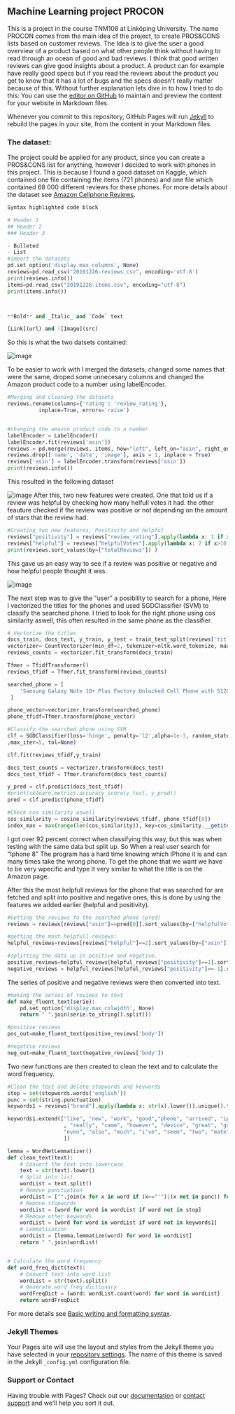 ## Machine Learning project PROCON
This is a project in the course TNM108 at Linköping University. The name PROCON comes from the main idea of the project, to create PROS&CONS lists based on customer reviews.
The Idea is to give the user a good overview of a product based on what other people think without having to read through an ocean of good and bad reviews. I think that good written reviews can give good insights about a product. A product can for example have really good specs but if you read the reviews about the product you get to know that it has a lot of bugs and the specs doesn't really matter because of this. Without further explanation lets dive in to how I tried to do this:
You can use the [editor on GitHub](https://github.com/Edwas99/PROCON/edit/gh-pages/index.md) to maintain and preview the content for your website in Markdown files.

Whenever you commit to this repository, GitHub Pages will run [Jekyll](https://jekyllrb.com/) to rebuild the pages in your site, from the content in your Markdown files.

### The dataset:
The project could be applied for any product, since you can create a PROS&CONS list for anything, however I decided to work with phones in this project. This is because I found a good dataset on Kaggle, which contained one file containing the items (721 phones) and one file which contained 68 000 different reviews  for these phones. For more details about the dataset see [Amazon Cellphone Reviews](https://www.kaggle.com/grikomsn/amazon-cell-phones-reviews/code).



```python
Syntax highlighted code block

# Header 1
## Header 2
### Header 3

- Bulleted
- List
#import the datasets
pd.set_option('display.max_columns', None)
reviews=pd.read_csv("20191226-reviews.csv", encoding='utf-8')
print(reviews.info())
items=pd.read_csv("20191226-items.csv", encoding="utf-8")
print(items.info())



**Bold** and _Italic_ and `Code` text

[Link](url) and ![Image](src)
```
So this is what the two datsets contained:

![image](https://user-images.githubusercontent.com/42933199/145967637-ba564915-73f3-46c7-a159-423a1400466d.png)

To be easier to work with I merged the datasets, changed some names that were the same, droped some unnecesary columns and changed the Amazon product code to a number using labelEncoder.
```python
#Merging and cleaning the datasets
reviews.rename(columns={'rating': 'review_rating'},
          inplace=True, errors='raise')


#changing the amazon product code to a number
labelEncoder = LabelEncoder()
labelEncoder.fit(reviews['asin'])
reviews = pd.merge(reviews, items, how="left", left_on="asin", right_on="asin")
reviews.drop(['name', 'date', 'image'], axis = 1, inplace = True)
reviews['asin'] = labelEncoder.transform(reviews['asin'])
print(reviews.info())
```
This resulted in the following dataset

![image](https://user-images.githubusercontent.com/42933199/145965597-ae30b689-0ba4-4910-9e36-25573216676f.png)
After this, two new features were created. One that told us if a review was helpful by checking how many helfull votes it had. the other feauture checked if the review was positive or not depending on the amount of stars that the review had.

```python
#Creating two new features, Positivity and helpful
reviews["positivity"] = reviews["review_rating"].apply(lambda x: 1 if x>3 else(0 if x==3 else -1))
reviews["helpful"] = reviews["helpfulVotes"].apply(lambda x: 2 if x>10 else(1 if x>5 else 0))
print(reviews.sort_values(by=["totalReviews"]) )
```
This gave us an easy way to see if a review was positive or negative and how helpful people thought it was.

![image](https://user-images.githubusercontent.com/42933199/145968448-f88fa622-af94-4951-8348-f9cc28d42c1f.png)

The next step was to give the "user" a posibility to search for a phone, Here I vectorized the titles for the phones and used SGDClassifier (SVM) to classify the searched phone. I tried to look for the right phone using cos similarity aswell, this often resulted in the same phone as the classifier.

```python
# Vectorize the titles
docs_train, docs_test, y_train, y_test = train_test_split(reviews['title_y'], reviews["asin"], test_size = 0.20, random_state = 12)
vectorizer= CountVectorizer(min_df=2, tokenizer=nltk.word_tokenize, max_features=3000)
reviews_counts = vectorizer.fit_transform(docs_train)

Tfmer = TfidfTransformer()
reviews_tfidf = Tfmer.fit_transform(reviews_counts)

searched_phone = [
    'Samsung Galaxy Note 10+ Plus Factory Unlocked Cell Phone with 512GB (U.S. Warranty)',
 ]  

phone_vector=vectorizer.transform(searched_phone)
phone_tfidf=Tfmer.transform(phone_vector)

#Classify the searched phone using SVM
clf = SGDClassifier(loss='hinge', penalty='l2',alpha=1e-3, random_state=42
,max_iter=5, tol=None)

clf.fit(reviews_tfidf,y_train)

docs_test_counts = vectorizer.transform(docs_test)
docs_test_tfidf = Tfmer.transform(docs_test_counts)

y_pred = clf.predict(docs_test_tfidf)
#print(sklearn.metrics.accuracy_score(y_test, y_pred))
pred = clf.predict(phone_tfidf)

#Check cos similarity aswell
cos_similarity = cosine_similarity(reviews_tfidf, phone_tfidf[0])
index_max = max(range(len(cos_similarity)), key=cos_similarity.__getitem__)
```

I got over 92 percent correct when classifying this way, but this was when testing with the same data but split up. So When a real user search for "Iphone 8" The program has a hard time knowing which IPhone it is and can many times take the wrong phone. To get the phone that we want we have to be very wpecific and type it very simliar to what the title is on the Amazon page.

After this the most helpfull reviews for the phone that was searched for are fetched and split into positive and negative ones, this is done by using the features we added earlier (helpful and positivity).
```python
#Getting the reviews fo the searched phone (pred)
reviews = reviews[reviews["asin"]==pred[0]].sort_values(by=["helpfulVotes"])

#getting the most helpfull reviews:
helpful_reviews=reviews[reviews["helpful"]==2].sort_values(by=["asin"])

#splitting the data up in positive and negative.
positive_reviews=helpful_reviews[helpful_reviews["positivity"]==1].sort_values(by=["helpfulVotes"])
negative_reviews = helpful_reviews[helpful_reviews["positivity"]==-1].sort_values(by=["helpfulVotes"])

```
The series of positive and negative reviews were then converted into text.

```python
#making the series of reviews to text
def make_fluent_text(serie):
    pd.set_option('display.max_colwidth', None)
    return " ".join(serie.to_string().split())

#positive reviews
pos_out=make_fluent_text(positive_reviews['body'])

#negative reviews
neg_out=make_fluent_text(negative_reviews['body'])

```

Two new functions are then created to clean the text and to calculate the word frequency.
```python
#Clean the text and delete stopwords and keywords
stop = set(stopwords.words('english'))
punc = set(string.punctuation)
keywords1 = reviews["brand"].apply(lambda x: str(x).lower()).unique().tolist()

keywords1.extend(["like", "new", "work", "good","phone", "arrived", "iphone", "one", "seller", "love", "buy", "work", "back","fully", "advertised", "sent", "first", "one", "got"
                  , "really", "came", "however", "device", "great", "going", "use", "look", "problem", "go", "note", "·", "get", "see", "need", "still", "want",
                  "even", "also", "much", "i've", "seem", "two", "mate","10", "2", "better", "way", "issue", "pro", "day", "way", "issue", "galaxy", "never", "3"            
                  ])

lemma = WordNetLemmatizer()
def clean_text(text):
    # Convert the text into lowercase
    text = str(text).lower()
    # Split into list
    wordList = text.split()
    # Remove punctuation
    wordList = ["".join(x for x in word if (x=="'")|(x not in punc)) for word in wordList]
    # Remove stopwords
    wordList = [word for word in wordList if word not in stop]
    # Remove other keywords
    wordList = [word for word in wordList if word not in keywords1]
    # Lemmatisation
    wordList = [lemma.lemmatize(word) for word in wordList]
    return " ".join(wordList)


# Calculate the word frequency
def word_freq_dict(text):
    # Convert text into word list
    wordList = str(text).split()
    # Generate word freq dictionary
    wordFreqDict = {word: wordList.count(word) for word in wordList}
    return wordFreqDict

```



For more details see [Basic writing and formatting syntax](https://docs.github.com/en/github/writing-on-github/getting-started-with-writing-and-formatting-on-github/basic-writing-and-formatting-syntax).

### Jekyll Themes

Your Pages site will use the layout and styles from the Jekyll theme you have selected in your [repository settings](https://github.com/Edwas99/PROCON/settings/pages). The name of this theme is saved in the Jekyll `_config.yml` configuration file.

### Support or Contact

Having trouble with Pages? Check out our [documentation](https://docs.github.com/categories/github-pages-basics/) or [contact support](https://support.github.com/contact) and we’ll help you sort it out.
